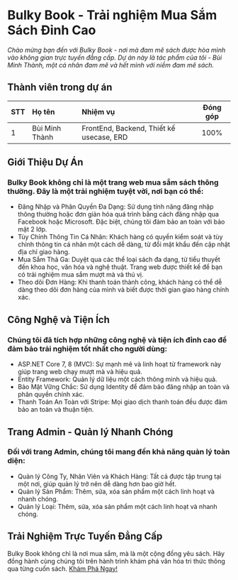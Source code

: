 # Bulky Book - Trải nghiệm Mua Sắm Sách Đỉnh Cao
*Chào mừng bạn đến với Bulky Book - nơi mà đam mê sách được hòa mình vào không gian trực tuyến đẳng cấp. Dự án này là tác phẩm của tôi - Bùi Minh Thành, một cá nhân đam mê và hết mình với niềm đam mê sách.*

## Thành viên trong dự án
| **STT** |        **Họ tên**       |                 **Nhiệm vụ**                | **Đóng góp** |
|:-------|:-----------------------|:-------------------------------------------|:------------:|
| 1       | Bùi Minh Thành | FrontEnd, Backend, Thiết kế usecase, ERD | 100%          |

## Giới Thiệu Dự Án
### Bulky Book không chỉ là một trang web mua sắm sách thông thường. Đây là một trải nghiệm tuyệt vời, nơi bạn có thể:
- Đăng Nhập và Phân Quyền Đa Dạng: Sử dụng tính năng đăng nhập thông thường hoặc đơn giản hóa quá trình bằng cách đăng nhập qua Facebook hoặc Microsoft. Đặc biệt, chúng tôi đảm bảo an toàn với bảo mật 2 lớp.
- Tùy Chỉnh Thông Tin Cá Nhân: Khách hàng có quyền kiểm soát và tùy chỉnh thông tin cá nhân một cách dễ dàng, từ đổi mật khẩu đến cập nhật địa chỉ giao hàng.
- Mua Sắm Thả Ga: Duyệt qua các thể loại sách đa dạng, từ tiểu thuyết đến khoa học, văn hóa và nghệ thuật. Trang web được thiết kế để bạn có trải nghiệm mua sắm mượt mà và thú vị.
- Theo dõi Đơn Hàng: Khi thanh toán thành công, khách hàng có thể dễ dàng theo dõi đơn hàng của mình và biết được thời gian giao hàng chính xác.

## Công Nghệ và Tiện Ích
### Chúng tôi đã tích hợp những công nghệ và tiện ích đỉnh cao để đảm bảo trải nghiệm tốt nhất cho người dùng:
- ASP.NET Core 7, 8 (MVC): Sự mạnh mẽ và linh hoạt từ framework này giúp trang web chạy mượt mà và hiệu quả.
- Entity Framework: Quản lý dữ liệu một cách thông minh và hiệu quả.
- Bảo Mật Vững Chắc: Sử dụng Identity để đảm bảo đăng nhập an toàn và phân quyền chính xác.
- Thanh Toán An Toàn với Stripe: Mọi giao dịch thanh toán đều được đảm bảo an toàn và thuận tiện.

## Trang Admin - Quản lý Nhanh Chóng
### Đối với trang Admin, chúng tôi mang đến khả năng quản lý toàn diện:
- Quản lý Công Ty, Nhân Viên và Khách Hàng: Tất cả được tập trung tại một nơi, giúp quản lý trở nên dễ dàng hơn bao giờ hết.
- Quản lý Sản Phẩm: Thêm, sửa, xóa sản phẩm một cách linh hoạt và nhanh chóng.
- Quản lý Loại: Thêm, sửa, xóa sản phẩm một cách linh hoạt và nhanh chóng.

## Trải Nghiệm Trực Tuyến Đẳng Cấp
Bulky Book không chỉ là nơi mua sắm, mà là một cộng đồng yêu sách. Hãy đồng hành cùng chúng tôi trên hành trình khám phá văn hóa tri thức thông qua từng cuốn sách.
[Khám Phá Ngay!](https://mthanh1233.bsite.net/)


